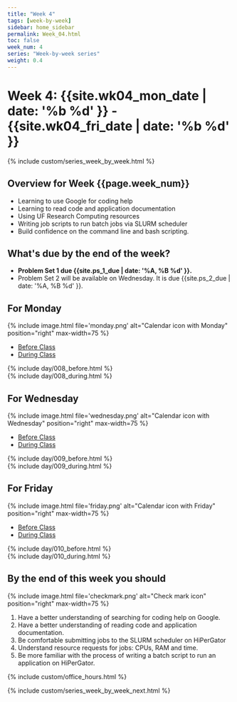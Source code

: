 ```yaml
---
title: "Week 4"
tags: [week-by-week]
sidebar: home_sidebar
permalink: Week_04.html
toc: false
week_num: 4
series: "Week-by-week series"
weight: 0.4
---
```


# Week 4: {{site.wk04_mon_date | date: '%b %d' }} - {{site.wk04_fri_date | date: '%b %d' }}

{% include custom/series_week_by_week.html %}

## Overview for Week {{page.week_num}}

* Learning to use Google for coding help
* Learning to read code and application documentation
* Using UF Research Computing resources
* Writing job scripts to run batch jobs via SLURM scheduler
* Build confidence on the command line and bash scripting.

## What's due by the end of the week?

* **Problem Set 1 due {{site.ps_1_due | date: '%A, %B %d' }}.**
* Problem Set 2 will be available on Wednesday. It is due {{site.ps_2_due | date: '%A, %B %d' }}.

## For Monday

{% include image.html file='monday.png' alt="Calendar icon with Monday" position="right" max-width=75 %}

<ul id="MondayTabs" class="nav nav-tabs">
    <li class="active"><a href="#MonBefore" data-toggle="tab">Before Class</a></li>
    <li><a href="#MonDuring" data-toggle="tab">During Class</a></li>
</ul>
<div class="tab-content">
    <div role="tabpanel" class="tab-pane active" id="MonBefore">
      {% include day/008_before.html %}
    </div>
    <div role="tabpanel" class="tab-pane" id="MonDuring">
      {% include day/008_during.html %}
    </div>
</div>

## For Wednesday

{% include image.html file='wednesday.png' alt="Calendar icon with Wednesday" position="right" max-width=75 %}

<ul id="WednesdayTabs" class="nav nav-tabs">
    <li class="active"><a href="#WedBefore" data-toggle="tab">Before Class</a></li>
    <li><a href="#WedDuring" data-toggle="tab">During Class</a></li>
</ul>
<div class="tab-content">
    <div role="tabpanel" class="tab-pane active" id="WedBefore">
     {% include day/009_before.html %}
    </div>
    <div role="tabpanel" class="tab-pane" id="WedDuring">
     {% include day/009_during.html %}
    </div>
</div>

## For Friday

{% include image.html file='friday.png' alt="Calendar icon with Friday" position="right" max-width=75 %}

<ul id="FridayTabs" class="nav nav-tabs">
    <li class="active"><a href="#FriBefore" data-toggle="tab">Before Class</a></li>
    <li><a href="#FriDuring" data-toggle="tab">During Class</a></li>
</ul>
<div class="tab-content">
    <div role="tabpanel" class="tab-pane active" id="FriBefore">
      {% include day/010_before.html %}
    </div>
    <div role="tabpanel" class="tab-pane" id="FriDuring">
      {% include day/010_during.html %}
    </div>
</div>

## By the end of this week you should

{% include image.html file='checkmark.png' alt="Check mark icon" position="right" max-width=75 %}

1. Have a better understanding of searching for coding help on Google.
1. Have a better understanding of reading code and application documentation.
1. Be comfortable submitting jobs to the SLURM scheduler on HiPerGator
1. Understand resource requests for jobs: CPUs, RAM and time.
1. Be more familiar with the process of writing a batch script to run an application on HiPerGator.

{% include custom/office_hours.html %}

{% include custom/series_week_by_week_next.html %}